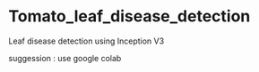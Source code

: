 # Tomato_leaf_disease_detection

Leaf disease detection using Inception V3 

suggession :
         use google colab 
